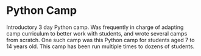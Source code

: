 # Python Camp

Introductory 3 day Python camp. Was frequently in charge of adapting camp curriculum to better work with students, and wrote several camps from scratch. One such camp was this Python camp for students aged 7 to 14 years old. This camp has been run multiple times to dozens of students.
